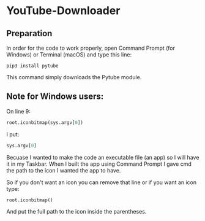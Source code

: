 # YouTube-Downloader

## Preparation
In order for the code to work properly, open Command Prompt (for Windows) or Terminal (macOS) and type this line:
```
pip3 install pytube
```
This command simply downloads the Pytube module.
## Note for Windows users:
On line 9:
```py
root.iconbitmap(sys.argv[0])
```
I put:
```py
sys.argv[0]
```
Becuase I wanted to make the code an executable file (an app) so I will have it in my Taskbar. When I built the app using Command Prompt I gave cmd the path to the icon I wanted the app to have.

So if you don't want an icon you can remove that line or if you want an icon type:
```py
root.iconbitmap()
```
And put the full path to the icon inside the parentheses.
